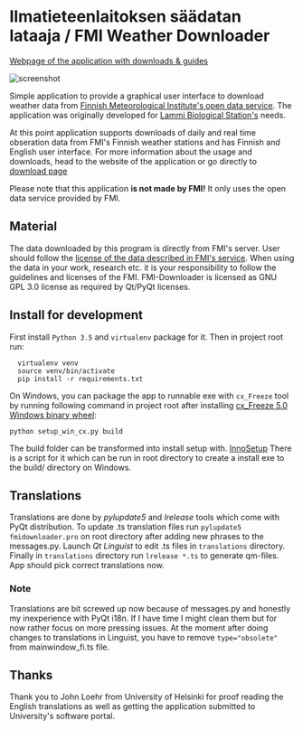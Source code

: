 Ilmatieteenlaitoksen säädatan lataaja / FMI Weather Downloader
==============================
[Webpage of the application with downloads & guides](http://tumetsu.github.io/FMI-weather-downloader/)

![screenshot](http://i.imgur.com/CzXFzIQ.png)

Simple application to provide a graphical user interface to download weather data from [Finnish Meteorological Institute's open data service](https://ilmatieteenlaitos.fi/avoin-data). The application was originally developed for [Lammi Biological Station's](http://www.helsinki.fi/lammi/) needs.

At this point application supports downloads of daily and real time obseration data from FMI's Finnish weather stations and has Finnish and English user interface. For more information about the usage and downloads, head to the website of the application or go directly to [download page](https://github.com/Tumetsu/Ilmatieteenlaitoksen-saadata-lataaja/releases)

Please note that this application **is not made by FMI!** It only uses the open data service provided by FMI.


Material
---------
The data downloaded by this program is directly from FMI's server. User should follow the [license of the data described in FMI's service](http://ilmatieteenlaitos.fi/avoin-data-lisenssi). When using the data in your work, research etc. it is your responsibility to follow the guidelines and licenses of the FMI.
FMI-Downloader is licensed as GNU GPL 3.0 license as required by Qt/PyQt licenses.

Install for development
--------------------

First install `Python 3.5` and `virtualenv` package for it. Then in project root run:
```
  virtualenv venv
  source venv/bin/activate
  pip install -r requirements.txt
```

On Windows, you can package the app to runnable exe with `cx_Freeze` tool by running following command in project root
after installing [cx_Freeze 5.0 Windows binary wheel](https://github.com/sekrause/cx_Freeze-Wheels):

    python setup_win_cx.py build
The build folder can be transformed into install setup with. [InnoSetup](http://www.jrsoftware.org/isinfo.php) There is a script for it which
can be run in root directory to create a install exe to the build/ directory on Windows.

Translations
--------------
Translations are done by *pylupdate5* and *lrelease* tools which come with PyQt distribution. To update .ts translation files
run `pylupdate5 fmidownloader.pro` on root directory after adding new phrases to the messages.py. Launch *Qt Linguist* to edit
.ts files in `translations` directory. Finally in `translations` directory run `lrelease *.ts` to generate qm-files. App should pick correct translations now.

### Note
Translations are bit screwed up now because of messages.py and honestly my inexperience with PyQt i18n. If I have time I might clean them but
for now rather focus on more pressing issues. At the moment after doing changes to translations in Linguist, you have to remove `type="obsolete"` from
mainwindow_fi.ts file.

Thanks
---------
Thank you to John Loehr from University of Helsinki for proof reading the English translations as well as getting the application submitted to University's software portal.
